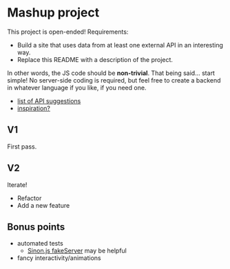 # Mashup project

This project is open-ended!  Requirements:

* Build a site that uses data from at least one external API in an interesting way.
* Replace this README with a description of the project.

In other words, the JS code should be **non-trivial**.  That being said... start simple!  No server-side coding is required, but feel free to create a backend in whatever language if you like, if you need one.

* [list of API suggestions](https://gist.github.com/afeld/4952991)
* [inspiration?](http://www.programmableweb.com/mashups)

## V1

First pass.

## V2

Iterate!

* Refactor
* Add a new feature

## Bonus points

* automated tests
    * [Sinon.js fakeServer](http://sinonjs.org/docs/#fakeServer) may be helpful
* fancy interactivity/animations
